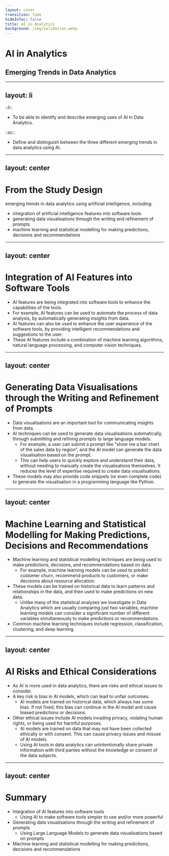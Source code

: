 ```yaml
---
layout: cover
transition: fade
hideInToc: false
title: AI in Analytics
background: /img/validation.webp
---
```


# AI in Analytics

## Emerging Trends in Data Analytics

---
layout: li
---

::li::

- To be able to identify and describe emerging uses of AI in Data Analytics.

::sc::

- Define and distinguish between the three different emerging trends in data analytics using AI.
---
layout: center
---

# From the Study Design

emerging trends in data analytics using artificial intelligence, including:

- integration of artificial intelligence features into software tools
- generating data visualisations through the writing and refinement of prompts
- machine learning and statistical modelling for making predictions, decisions and recommendations

---
layout: center
---

# Integration of AI Features into Software Tools

- AI features are being integrated into software tools to enhance the capabilities of the tools.
- For example, AI features can be used to automate the process of data analysis, by automatically generating insights from data.
- AI features can also be used to enhance the user experience of the software tools, by providing intelligent recommendations and suggestions to the user.
- These AI features include a combination of machine learning algorithms, natural language processing, and computer vision techniques.

---
layout: center
---

# Generating Data Visualisations through the Writing and Refinement of Prompts

- Data visualisations are an important tool for communicating insights from data.
- AI techniques can be used to generate data visualisations automatically, through submitting and refining prompts to large language models. 
    - For example, a user can submit a prompt like "show me a bar chart of the sales data by region", and the AI model can generate the data visualisation based on the prompt.
    - This can help users to quickly explore and understand their data, without needing to manually create the visualisations themselves. It reduces the level of expertise required to create data visualisations.
- These models may also provide code snippets (or even complete code) to generate the visualisation in a programming language like Python.

---
layout: center
---

# Machine Learning and Statistical Modelling for Making Predictions, Decisions and Recommendations

- Machine learning and statistical modelling techniques are being used to make predictions, decisions, and recommendations based on data.
    - For example, machine learning models can be used to predict customer churn, recommend products to customers, or make decisions about resource allocation.
- These models can be trained on historical data to learn patterns and relationships in the data, and then used to make predictions on new data. 
    - Unlike many of the statistical analyses we investigate in Data Analytics which are usually comparing just two variables, machine learning models can consider a significant number of different variables simultaneously to make predictions or recommendations.
- Common machine learning techniques include regression, classification, clustering, and deep learning.

---
layout: center
---

# AI Risks and Ethical Considerations

- As AI is more used in data analytics, there are risks and ethical issues to consider.
- A key risk is bias in AI models, which can lead to unfair outcomes.
    - AI models are trained on historical data, which always has some bias. If not fixed, this bias can continue in the AI model and cause biased predictions or decisions.
- Other ethical issues include AI models invading privacy, violating human rights, or being used for harmful purposes.
    - AI models are trained on data that may not have been collected ethically or with consent. This can cause privacy issues and misuse of AI models.
    - Using AI tools in data analytics can unintentionally share private information with third parties without the knowledge or consent of the data subjects.
    
---
layout: center
---

# Summary

- Integration of AI features into software tools
    - Using AI to make software tools simpler to use and/or more powerful
- Generating data visualisations through the writing and refinement of prompts
    - Using Large Language Models to generate data visualisations based on prompts
- Machine learning and statistical modelling for making predictions, decisions and recommendations